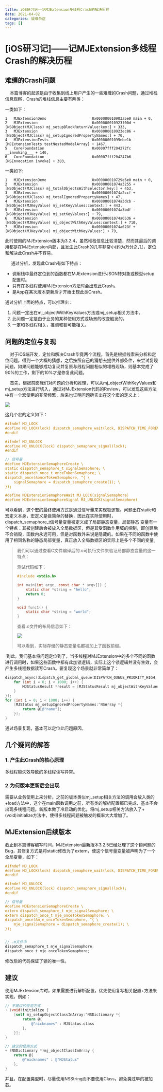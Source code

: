 ```yaml
---
title: iOS研习记——记MJExtension多线程Crash的解决历程
date: 2021-04-02
categories: 疑难杂症
tags: []
---
```

# \[iOS研习记\]——记MJExtension多线程Crash的解决历程

## 难缠的Crash问题

    本篇博客的起源是由于收集到线上用户产生的一些难缠的Crash问题，通过堆栈信息观察，Crash的堆栈信息主要有两类：

一类如下：

```
1   MJExtensionDemo                     0x000000010903a5e0 main + 0,
2   MJExtension                         0x000000010923f00d +[NSObject(MJClass) mj_setupBlockReturnValue:key:] + 333,
3   MJExtension                         0x000000010923ec86 +[NSObject(MJClass) mj_setupIgnoredPropertyNames:] + 70,
4   MJExtensionTests                    0x00000001095ebe1b -[MJExtensionTests testNestedModelArray] + 1467,
5   CoreFoundation                      0x00007fff204272fc __invoking___ + 140,
6   CoreFoundation                      0x00007fff204247b6 -[NSInvocation invoke] + 303,
```

一类如下:

```
1   MJExtensionDemo                     0x000000010729e5e0 main + 0,
2   MJExtension                         0x00000001074a3255 +[NSObject(MJClass) mj_totalObjectsWithSelector:key:] + 453,
3   MJExtension                         0x00000001074a2ccf +[NSObject(MJClass) mj_totalIgnoredPropertyNames] + 47,
4   MJExtension                         0x00000001074a3dcb -[NSObject(MJKeyValue) mj_setKeyValues:context:] + 443,
5   MJExtension                         0x00000001074a3bdf -[NSObject(MJKeyValue) mj_setKeyValues:] + 79,
6   MJExtension                         0x00000001074a6536 +[NSObject(MJKeyValue) mj_objectWithKeyValues:context:] + 710,
7   MJExtension                         0x00000001074a623f +[NSObject(MJKeyValue) mj_objectWithKeyValues:] + 79,
```

此时使用的MJExtension版本为3.2.4，虽然堆栈信息比较清楚，然而其最后的调用都是在MJExtension内部，且发生此Crash的几率非常小(约为万分之几)，定位和解决此Crash并不容易。

     通过分析，发现此Crash有如下特点：

-   调用栈中最终定位到的函数都在MJExtension进行JSON转对象或模型setup配置时。
-   只有在多线程使用MJExtension方法时会出现此Crash。
-   是App在某次版本更新后才开始出现此类Crash。

通过分析上面的特点，可以推理出：

1.  问题一定出在mj\_objectWithKeyValues方法或mj\_setup相关方法中。
2.  此问题一定是由于业务的某种使用方式或场景的改变触发的。
3.  一定和多线程相关，推测和锁可能相关。

## 问题的定位与复现

    对于iOS端开发，定位和解决Crash毕竟两个流程，首先是根据线索来分析和定位问题，得到一个大概的猜想，之后按照自己的猜想去提供外部条件，来尝试复现问题，如果问题能够成功复现并复原与线程问题相似的堆栈现场，则基本完成了90%的工作，剩下的10%才是修复此问题。

    首先，根据前面我们对问题的分析和推理，可以从mj\_objectWithKeyValues和mj\_setup方法进行切入，通过对MJExtension代码的Review，可以发现这些方法中有一个宏使用的非常频繁，后来也证明问题确实出在这个宏的定义上：

![](https://oscimg.oschina.net/oscnet/up-d46736eb6d252e729616cf2a6d78d6e5920.png)

这几个宏的定义如下：

```objectivec
#ifndef MJ_LOCK
#define MJ_LOCK(lock) dispatch_semaphore_wait(lock, DISPATCH_TIME_FOREVER);
#endif

#ifndef MJ_UNLOCK
#define MJ_UNLOCK(lock) dispatch_semaphore_signal(lock);
#endif

// 信号量
#define MJExtensionSemaphoreCreate \
static dispatch_semaphore_t signalSemaphore; \
static dispatch_once_t onceTokenSemaphore; \
dispatch_once(&onceTokenSemaphore, ^{ \
    signalSemaphore = dispatch_semaphore_create(1); \
});

#define MJExtensionSemaphoreWait MJ_LOCK(signalSemaphore)
#define MJExtensionSemaphoreSignal MJ_UNLOCK(signalSemaphore)


```

可以看到，这个宏的最终使用方式是通过信号量来实现锁逻辑。问题出在static和宏定义本身，宏定义是做简单的替换，因此在实际使用时，dispatch\_semaphore\_t信号量变量被定义成了局部静态变量，局部静态 变量有一个特点：其被创建后会被放入全局数据区，但是其受函数作用域的控制，即创建后不会销毁，函数内永远可用，但是对函数外来说是隐藏的。如果在不同的函数中使用了相同名称的静态局部变量，真正放入全局数据区的实际上是多个不同的变量。

> 我们可以通过查看C文件编译后的.o可执行文件来验证局部静态变量的这一特点：
> 
> 测试代码如下：
> 
> ```objectivec
> #include <stdio.h>
> 
> int main(int argc, const char * argv[]) {
>     static char *string = "hello";
>     return 0;
> }
> 
> void func1() {
>     static char *string = "world";
> }
> ```
> 
> 查看.o文件的布局信息如下：
> 
> ![](https://oscimg.oschina.net/oscnet/up-7501c5345d3e2cdee42c3bcf031aeffb363.png)
> 
> 可以看到，实际存储的静态变量名都被加上了函数前缀。

 到此，我们基本将问题定位到了，当多线程对MJExtension中的多个不同的函数进行调用时，如果这些函数中都有此加锁逻辑，实际上这个锁逻辑并没有生效，会产生多线程数据读写Crash。要复现这个场景就非常简单了：

```objectivec
dispatch_async(dispatch_get_global_queue(DISPATCH_QUEUE_PRIORITY_HIGH, 0), ^{
    for (int i = 0; i < 1000; i++) {
        MJStatusResult *result = [MJStatusResult mj_objectWithKeyValues:dict];
    }
});
for (int i = 0; i < 1000; i++) {
    [MJStatus mj_setupIgnoredPropertyNames:^NSArray *{
        return @[@"name"];
    }];
}
```

通过场景复现，基本可以定位此问题原因。

## 几个疑问的解答

### 1\. 产生此Crash的核心原理

多线程锁失效导致的多线程读写异常。

### 2.为何版本更新后会出现

需要从业务使用上来分析，之前的版本类似mj\_setup相关方法的调用会放入类的+load方法中，这个在main函数调用之前，所有类的解析配置都已完成，基本不会出现多线程问题，新版本做了冷启动的优化，将mj\_setup相关方法放入了+(void)initialize方法中，使得多线程问题被触发的概率大大增加了。

## MJExtension后续版本

截止到本篇博客编写时间，MJExtension最新版本3.2.5已经处理了这个锁问题的Bug，其修复方式是将static修改为了extern，使这个信号量变量被声明为了一个全局变量，如下：

```objectivec
#ifndef MJ_LOCK
#define MJ_LOCK(lock) dispatch_semaphore_wait(lock, DISPATCH_TIME_FOREVER);
#endif

#ifndef MJ_UNLOCK
#define MJ_UNLOCK(lock) dispatch_semaphore_signal(lock);
#endif

// 信号量
#define MJExtensionSemaphoreCreate \
extern dispatch_semaphore_t mje_signalSemaphore; \
extern dispatch_once_t mje_onceTokenSemaphore; \
dispatch_once(&mje_onceTokenSemaphore, ^{ \
    mje_signalSemaphore = dispatch_semaphore_create(1); \
});


// .m文件中
dispatch_semaphore_t mje_signalSemaphore;
dispatch_once_t mje_onceTokenSemaphore;
```

修改后的代码保证了锁的唯一性。

## 建议

使用MJExtension库时，如果需要进行解析配置，优先使用复写相关配置+方法来实现，例如：

```objectivec
// 不建议的使用方式
+ (void)initialize {
    [self mj_setupObjectClassInArray:^NSDictionary *{
        return @{
            @"nicknames" : MJStatus.class
        };
    }];
}

// 建议的使用方式
+ (NSDictionary *)mj_objectClassInArray {
    return @{
        @"nicknames" : @"MJStatus"
    };
}

```

并且，在配置类型时，尽量使用NSString而不要使用Class，避免类过早的被加载。

